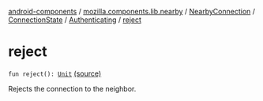 [android-components](../../../../index.md) / [mozilla.components.lib.nearby](../../../index.md) / [NearbyConnection](../../index.md) / [ConnectionState](../index.md) / [Authenticating](index.md) / [reject](./reject.md)

# reject

`fun reject(): `[`Unit`](https://kotlinlang.org/api/latest/jvm/stdlib/kotlin/-unit/index.html) [(source)](https://github.com/mozilla-mobile/android-components/blob/master/components/lib/nearby/src/main/java/mozilla/components/lib/nearby/NearbyConnection.kt#L181)

Rejects the connection to the neighbor.

